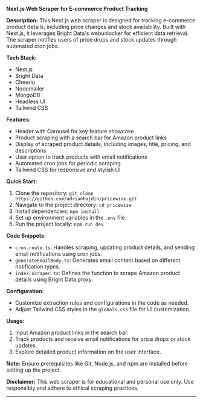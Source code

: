 

**Next.js Web Scraper for E-commerce Product Tracking**

**Description:**
This Next.js web scraper is designed for tracking e-commerce product details, including price changes and stock availability. Built with Next.js, it leverages Bright Data's webunlocker for efficient data retrieval. The scraper notifies users of price drops and stock updates through automated cron jobs.

**Tech Stack:**
- Next.js
- Bright Data
- Cheerio
- Nodemailer
- MongoDB
- Headless UI
- Tailwind CSS

**Features:**
- Header with Carousel for key feature showcase
- Product scraping with a search bar for Amazon product links
- Display of scraped product details, including images, title, pricing, and descriptions
- User option to track products with email notifications
- Automated cron jobs for periodic scraping
- Tailwind CSS for responsive and stylish UI

**Quick Start:**
1. Clone the repository: `git clone https://github.com/adrianhajdin/pricewise.git`
2. Navigate to the project directory: `cd pricewise`
3. Install dependencies: `npm install`
4. Set up environment variables in the `.env` file.
5. Run the project locally: `npm run dev`

**Code Snippets:**
- `cron.route.ts`: Handles scraping, updating product details, and sending email notifications using cron jobs.
- `generateEmailBody.ts`: Generates email content based on different notification types.
- `index.scraper.ts`: Defines the function to scrape Amazon product details using Bright Data proxy.

**Configuration:**
- Customize extraction rules and configurations in the code as needed.
- Adjust Tailwind CSS styles in the `globals.css` file for UI customization.

**Usage:**
1. Input Amazon product links in the search bar.
2. Track products and receive email notifications for price drops or stock updates.
3. Explore detailed product information on the user interface.

**Note:**
Ensure prerequisites like Git, Node.js, and npm are installed before setting up the project.

**Disclaimer:**
This web scraper is for educational and personal use only. Use responsibly and adhere to ethical scraping practices.

---

